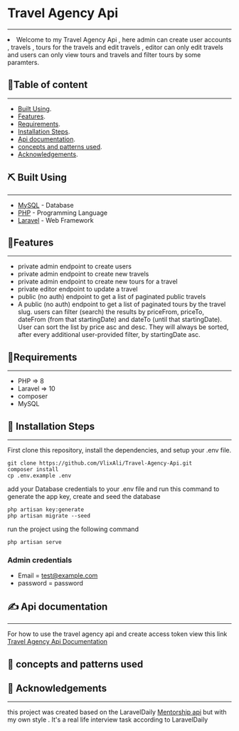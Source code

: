 # Travel Agency Api
<p align="center">
</p>

---

<li> Welcome to my Travel Agency Api , here admin can create user accounts , travels , tours for the travels and edit travels , editor can only edit travels and users can only view tours and travels and filter tours by some paramters.</li>

##  📝Table of content

---
- [Built Using](#built).
- [Features](#features).
- [Requirements](#requirements).
- [Installation Steps](#installation).
- [Api documentation](#api).
- [concepts and patterns used](#concepts).
- [Acknowledgements](#acknowledgements).


## ⛏️ Built Using <a name = "built"></a>

---
- [MySQL](https://www.mongodb.com/) - Database
- [PHP](https://www.php.net/) - Programming Language
- [Laravel](https://laravel.com/) - Web Framework

## 🧐Features <a name = "features"></a>

---
- private admin endpoint to create users
- private admin endpoint to create new travels
- private admin endpoint to create new tours for a travel
- private editor endpoint to update a travel
- public (no auth) endpoint to get a list of paginated public travels
- A public (no auth) endpoint to get a list of paginated tours by the travel slug. users can filter (search) the results by priceFrom, priceTo, dateFrom (from that startingDate) and dateTo (until that startingDate). User can sort the list by price asc and desc. They will always be sorted, after every additional user-provided filter, by startingDate asc.


## 🔧Requirements <a name = "requirements"></a>

---
- PHP => 8
- Laravel => 10
- composer
- MySQL

## 🚀 Installation Steps <a name = "installation"></a>

---

First clone this repository, install the dependencies, and setup your .env file.

```
git clone https://github.com/VlixAli/Travel-Agency-Api.git
composer install
cp .env.example .env
```
add your Database credentials to your .env file and run this command to generate the app key, create and seed the database

```
php artisan key:generate
php artisan migrate --seed
```

run the project using the following command
```
php artisan serve
```


### Admin credentials
- Email = test@example.com
- password = password

## ✍️ Api documentation <a name = "api"></a>

---
For how to use the travel agency api and create access token view this link
[Travel Agency Api Documentation](https://documenter.getpostman.com/view/23171948/2sA2xk2Bpt)

## 🎈 concepts and patterns used <a name = "concepts"></a>




## 🎉 Acknowledgements <a name = "acknowledgements"></a>

---
this project was created based on the LaravelDaily [Mentorship api](https://laraveldaily.com/lesson/travel-api/client-specification-into-plan-of-action)
but with my own style . It's a real life interview task according to LaravelDaily
